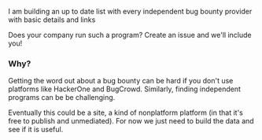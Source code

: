 I am building an up to date list with every independent bug bounty provider with basic details and links

Does your company run such a program? Create an issue and we'll include you!

### Why?

Getting the word out about a bug bounty can be hard if you don't use platforms like HackerOne and BugCrowd. Similarly, finding independent programs can be be challenging. 

Eventually this could be a site, a kind of nonplatform platform (in that it's free to publish and unmediated). For now we just need to build the data and see if it is useful.
